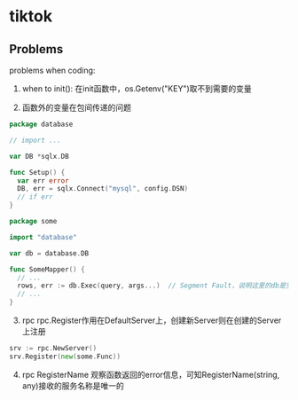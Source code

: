 # tiktok

## Problems

problems when coding:

1. when to init():
在init函数中，os.Getenv("KEY")取不到需要的变量
 
2. 函数外的变量在包间传递的问题

```go
package database

// import ...

var DB *sqlx.DB

func Setup() {
  var err error
  DB, err = sqlx.Connect("mysql", config.DSN)
  // if err
}
```

```go
package some

import "database"

var db = database.DB

func SomeMapper() {
  // ...
  rows, err := db.Exec(query, args...)  // Segment Fault，说明这里的db是空的
  // ...
}
```

3. rpc
rpc.Register作用在DefaultServer上，创建新Server则在创建的Server上注册

```go
srv := rpc.NewServer()
srv.Register(new(some.Func))
```

4. rpc RegisterName
观察函数返回的error信息，可知RegisterName(string, any)接收的服务名称是唯一的
